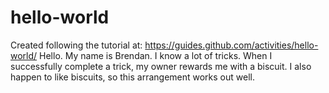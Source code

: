 # hello-world
Created following the tutorial at: https://guides.github.com/activities/hello-world/
Hello. My name is Brendan. I know a lot of tricks.
When I successfully complete a trick, my owner rewards me with a biscuit.
I also happen to like biscuits, so this arrangement works out well.
